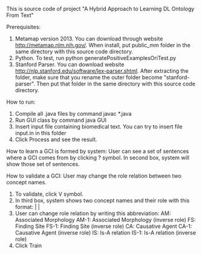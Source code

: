 This is source code of project "A Hybrid Approach to Learning DL Ontology From Text"

Prerequisites:
1. Metamap version 2013. 
    You can download through website http://metamap.nlm.nih.gov/.
    When install, put public_mm folder in the same directory with this source code directory. 
2. Python.
    To test, run python generatePositiveExamplesOriTest.py
3. Stanford Parser.
    You can download website http://nlp.stanford.edu/software/lex-parser.shtml.
    After extracting the folder, make sure that you rename the outer folder become "stanford-parser".
    Then put that folder in the same directory with this source code directory. 

How to run:
1. Compile all .java files by command javac *.java
2. Run GUI class by command java GUI
3. Insert input file containing biomedical text. 
    You can try to insert file input.in in this folder
4. Click Process and see the result.

How to learn a GCI is formed by system:
User can see a set of sentences where a GCI comes from by clicking ? symbol.
In second box, system will show those set of sentences.

How to validate a GCI:
User may change the role relation between two concept names.
1. To validate, click V symbol.
2. In third box, system shows two concept names and their role with this format:
    <first concept name> | <role relation> | <second concept name>
3. User can change role relation by writing this abbreviation:
    AM: Associated Morphology
    AM-1: Associated Morphology (inverse role)
    FS: Finding Site
    FS-1: Finding Site (inverse role)
    CA: Causative Agent
    CA-1: Causative Agent (inverse role)
    IS: Is-A relation
    IS-1: Is-A relation (inverse role)
4. Click Train


